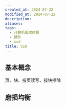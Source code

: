 ```yaml
---
created_at: 2024-07-22
modified_at: 2024-07-22
description: 
aliases: 
tags:
  - 计算机组成原理
  - 硬件
  - ssd
title: SSD
---
```

## 基本概念
页、块、按页读写、按块擦除
## 磨损均衡
